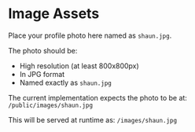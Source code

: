 # Image Assets

Place your profile photo here named as `shaun.jpg`.

The photo should be:
- High resolution (at least 800x800px)
- In JPG format
- Named exactly as `shaun.jpg`

The current implementation expects the photo to be at:
`/public/images/shaun.jpg`

This will be served at runtime as:
`/images/shaun.jpg`




